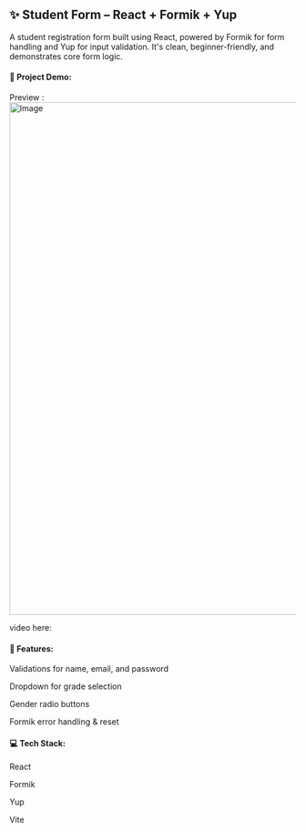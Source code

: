 <h2>✨ Student Form – React + Formik + Yup</h2>

A student registration form built using React, powered by Formik for form handling and Yup for input validation. It's clean, beginner-friendly, and demonstrates core form logic.

<h4>🎥 Project Demo:</h4>

Preview : <img width="1600" height="900" alt="Image" src="https://github.com/user-attachments/assets/ab39328b-a6e9-4042-9d51-8fca18ff9aee" />

video here: 

<h4>🧠 Features:</h4>

Validations for name, email, and password

Dropdown for grade selection

Gender radio buttons

Formik error handling & reset

<h4>💻 Tech Stack:</h4>

React

Formik

Yup

Vite


